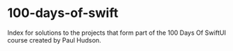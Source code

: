# 100-days-of-swift
Index for solutions to the projects that form part of the 100 Days Of SwiftUI course created by Paul Hudson.
